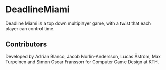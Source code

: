 # DeadlineMiami

Deadline Miami is a top down multiplayer game, with a twist that each player can control time.

## Contributors

Developed by Adrian Blanco, Jacob Norlin-Andersson, Lucas Åström, Max Turpeinen and Simon Oscar Fransson for Computer Game Design at KTH.
